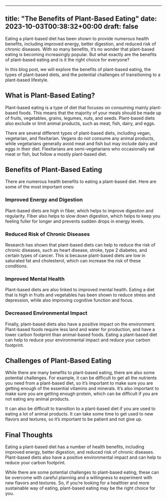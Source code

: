 
---
title: "The Benefits of Plant-Based Eating"
date: 2023-10-03T00:38:32+00:00
draft: false
---

Eating a plant-based diet has been shown to provide numerous health benefits, including improved energy, better digestion, and reduced risk of chronic diseases. With so many benefits, it’s no wonder that plant-based eating is becoming increasingly popular. But what exactly are the benefits of plant-based eating and is it the right choice for everyone? 

In this blog post, we will explore the benefits of plant-based eating, the types of plant-based diets, and the potential challenges of transitioning to a plant-based lifestyle. 

## What is Plant-Based Eating? 

Plant-based eating is a type of diet that focuses on consuming mainly plant-based foods. This means that the majority of your meals should be made up of fruits, vegetables, grains, legumes, nuts, and seeds. Plant-based diets also exclude or limit animal products, such as meat, fish, dairy, and eggs. 

There are several different types of plant-based diets, including vegan, vegetarian, and flexitarian. Vegans do not consume any animal products, while vegetarians generally avoid meat and fish but may include dairy and eggs in their diet. Flexitarians are semi-vegetarians who occasionally eat meat or fish, but follow a mostly plant-based diet. 

## Benefits of Plant-Based Eating

There are numerous health benefits to eating a plant-based diet. Here are some of the most important ones: 

### Improved Energy and Digestion 

Plant-based diets are high in fiber, which helps to improve digestion and regularity. Fiber also helps to slow down digestion, which helps to keep you feeling fuller for longer and prevents sudden drops in energy levels. 

### Reduced Risk of Chronic Diseases 

Research has shown that plant-based diets can help to reduce the risk of chronic diseases, such as heart disease, stroke, type 2 diabetes, and certain types of cancer. This is because plant-based diets are low in saturated fat and cholesterol, which can increase the risk of these conditions. 

### Improved Mental Health 

Plant-based diets are also linked to improved mental health. Eating a diet that is high in fruits and vegetables has been shown to reduce stress and depression, while also improving cognitive function and focus. 

### Decreased Environmental Impact 

Finally, plant-based diets also have a positive impact on the environment. Plant-based foods require less land and water for production, and have a lower carbon footprint than animal-based foods. Eating a plant-based diet can help to reduce your environmental impact and reduce your carbon footprint. 

## Challenges of Plant-Based Eating

While there are many benefits to plant-based eating, there are also some potential challenges. For example, it can be difficult to get all the nutrients you need from a plant-based diet, so it’s important to make sure you are getting enough of the essential vitamins and minerals. It’s also important to make sure you are getting enough protein, which can be difficult if you are not eating any animal products. 

It can also be difficult to transition to a plant-based diet if you are used to eating a lot of animal products. It can take some time to get used to new flavors and textures, so it’s important to be patient and not give up. 

## Final Thoughts 

Eating a plant-based diet has a number of health benefits, including improved energy, better digestion, and reduced risk of chronic diseases. Plant-based diets also have a positive environmental impact and can help to reduce your carbon footprint. 

While there are some potential challenges to plant-based eating, these can be overcome with careful planning and a willingness to experiment with new flavors and textures. So, if you’re looking for a healthier and more sustainable way of eating, plant-based eating may be the right choice for you.
